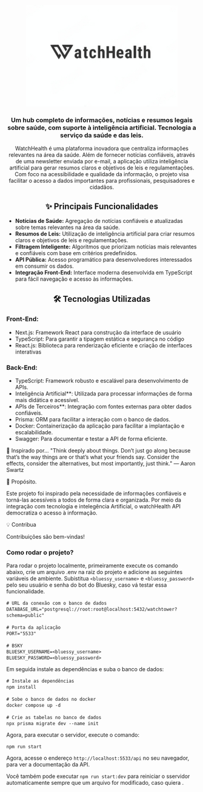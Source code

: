 

<div align="center">
 <img src="logo.jpg" width="400px" alt="FreePick Drinks Image"/>
</div>

<h3 align="center">Um hub completo de informações, notícias e resumos legais sobre saúde, com suporte à inteligência artificial. Tecnologia a serviço da saúde e das leis.</h3>

<p align="center">
WatchHealth é uma plataforma inovadora que centraliza informações relevantes na área da saúde. Além de fornecer notícias confiáveis, através de uma newsletter enviada por e-mail, a aplicação utiliza inteligência artificial para gerar resumos claros e objetivos de leis e regulamentações. Com foco na acessibilidade e qualidade da informação, o projeto visa facilitar o acesso a dados importantes para profissionais, pesquisadores e cidadãos.

</p>

<h2 align="center">✨ Principais Funcionalidades</h2>

<ul>
  <li><strong>Notícias de Saúde:</strong> Agregação de notícias confiáveis e atualizadas sobre temas relevantes na área da saúde.</li>
  <li><strong>Resumos de Leis:</strong> Utilização de inteligência artificial para criar resumos claros e objetivos de leis e regulamentações.</li>
  <li><strong>Filtragem Inteligente:</strong> Algoritmos que priorizam notícias mais relevantes e confiáveis com base em critérios predefinidos.</li>
  <li><strong>API Pública:</strong> Acesso programático para desenvolvedores interessados em consumir os dados.</li>
  <li><strong>Integração Front-End:</strong> Interface moderna desenvolvida em TypeScript para fácil navegação e acesso às informações.</li>
</ul>

<h2 align="center" id="tecnologias">🛠 Tecnologias Utilizadas</h2>


<h3><strong> Front-End: </strong></h3>

- Next.js: Framework React para construção da interface de usuário
- TypeScript: Para garantir a tipagem estática e segurança no código
- React.js: Biblioteca para renderização eficiente e criação de interfaces interativas

<h3><strong> Back-End: </strong></h3>

- TypeScript: Framework robusto e escalável para desenvolvimento de APIs.
- Inteligência Artificial**: Utilizada para processar informações de forma mais didática e acessível.
- APIs de Terceiros**: Integração com fontes externas para obter dados confiáveis.
- Prisma: ORM para facilitar a interação com o banco de dados.
- Docker: Containerização da aplicação para facilitar a implantação e escalabilidade.
- Swagger: Para documentar e testar a API de forma eficiente.



🌟 Inspirado por...
"Think deeply about things. Don’t just go along because that’s the way things are or that’s what your friends say. Consider the effects, consider the alternatives, but most importantly, just think."
— Aaron Swartz

🌟 Propósito.

Este projeto foi inspirado pela necessidade de informações confiáveis e torná-las acessíveis a todos de forma clara e organizada. Por meio da integração com tecnologia e intelegência Artificial, o watchHealth API democratiza o acesso à informação.

💡 Contribua

Contribuições são bem-vindas!

<h3><strong> Como rodar o projeto? </strong></h3>

Para rodar o projeto localmente, primeiramente execute os comando abaixo, crie
um arquivo .env na raiz do projeto e adicione as seguintes variáveis de
ambiente. Subistitua `<bluessy_username>` e `<bluessy_password>` pelo seu
usuário e senha do bot do Bluesky, caso vá testar essa funcionalidade.

```
# URL da conexão com o banco de dados
DATABASE_URL="postgresql://root:root@localhost:5432/watchtower?schema=public"

# Porta da aplicação
PORT="5533"

# BSKY
BLUESKY_USERNAME=<bluessy_username>
BLUESKY_PASSWORD=<bluessy_password>
```

Em seguida instale as dependências e suba o banco de dados:

```
# Instale as dependências
npm install

# Sobe o banco de dados no docker
docker compose up -d

# Crie as tabelas no banco de dados
npx prisma migrate dev --name init
```

Agora, para executar o servidor, execute o comando:

```
npm run start
```

Agora, acesse o endereço `http://localhost:5533/api` no seu navegador, para ver
a documentação da API.

Você também pode executar `npm run start:dev` para reiniciar o sservidor
automaticamente sempre que um arquivo for modificado, caso quiera .
